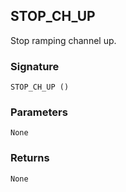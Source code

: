 ## STOP\_CH\_UP

Stop ramping channel up.


### Signature

`STOP_CH_UP ()`


### Parameters

`None`


### Returns

`None`